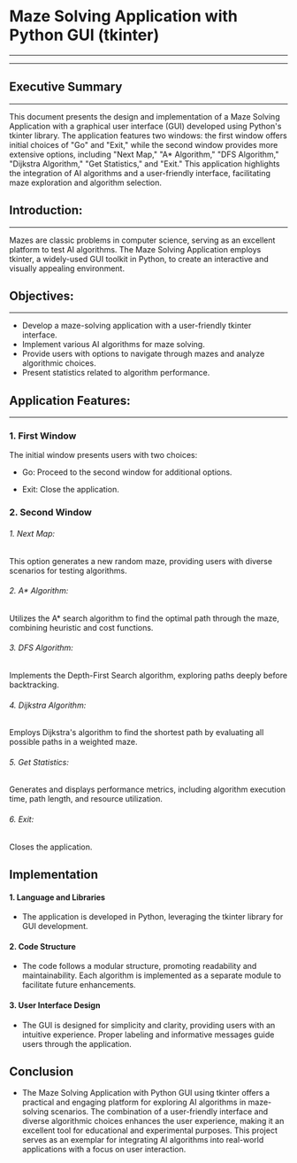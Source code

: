 # Maze Solving Application with Python GUI (tkinter)

------------

------------



## Executive Summary

------------


This document presents the design and implementation of a Maze Solving Application with a graphical user interface (GUI) developed using Python's tkinter library. The application features two windows: the first window offers initial choices of "Go" and "Exit," while the second window provides more extensive options, including "Next Map," "A* Algorithm," "DFS Algorithm," "Dijkstra Algorithm," "Get Statistics," and "Exit." This application highlights the integration of AI algorithms and a user-friendly interface, facilitating maze exploration and algorithm selection.
## Introduction:

------------


Mazes are classic problems in computer science, serving as an excellent platform to test AI algorithms. The Maze Solving Application employs tkinter, a widely-used GUI toolkit in Python, to create an interactive and visually appealing environment.
## Objectives:

------------


- Develop a maze-solving application with a user-friendly tkinter interface.
- Implement various AI algorithms for maze solving.
- Provide users with options to navigate through mazes and analyze algorithmic choices.
- Present statistics related to algorithm performance.




## Application Features:

------------




### 1. First Window 

The initial window presents users with two choices:
- Go:
Proceed to the second window for additional options.

- Exit: 
Close the application.




### 2. Second Window

###### 1. Next Map:
 This option generates a new random maze, providing users with diverse scenarios for testing algorithms.
###### 2. A* Algorithm:
Utilizes the A* search algorithm to find the optimal path through the maze, combining heuristic and cost functions.
###### 3. DFS Algorithm:
Implements the Depth-First Search algorithm, exploring paths deeply before backtracking.
###### 4. Dijkstra Algorithm:
Employs Dijkstra's algorithm to find the shortest path by evaluating all possible paths in a weighted maze.
###### 5. Get Statistics:
 Generates and displays performance metrics, including algorithm execution time, path length, and resource utilization.
###### 6.  Exit:
Closes the application.
##  Implementation
#### 1. Language and Libraries
- The application is developed in Python, leveraging the tkinter library for GUI development.
#### 2. Code Structure
- The code follows a modular structure, promoting readability and maintainability. Each algorithm is implemented as a separate module to facilitate future enhancements.
#### 3. User Interface Design
- The GUI is designed for simplicity and clarity, providing users with an intuitive experience. Proper labeling and informative messages guide users through the application.
## Conclusion
- The Maze Solving Application with Python GUI using tkinter offers a practical and engaging platform for exploring AI algorithms in maze-solving scenarios. The combination of a user-friendly interface and diverse algorithmic choices enhances the user experience, making it an excellent tool for educational and experimental purposes. This project serves as an exemplar for integrating AI algorithms into real-world applications with a focus on user interaction.

